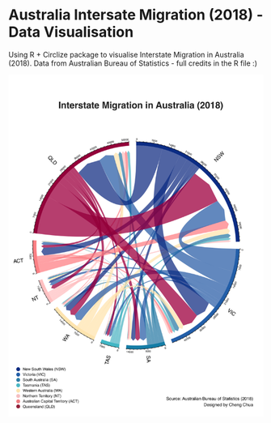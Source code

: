 # Australia Intersate Migration (2018) - Data Visualisation
Using R + Circlize package to visualise Interstate Migration in Australia (2018).
Data from Australian Bureau of Statistics - full credits in the R file :)

![ChordDiagram](ChordDiagram.png)
